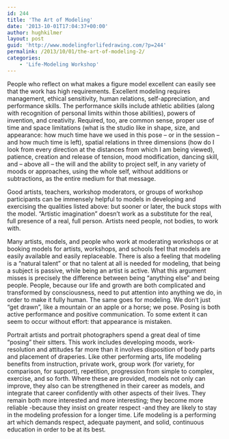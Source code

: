 ```yaml
---
id: 244
title: 'The Art of Modeling'
date: '2013-10-01T17:04:37+00:00'
author: hughkilmer
layout: post
guid: 'http://www.modelingforlifedrawing.com/?p=244'
permalink: /2013/10/01/the-art-of-modeling-2/
categories:
    - 'Life-Modeling Workshop'
---
```


People who reflect on what makes a figure model excellent can easily see that the work has high requirements. Excellent modeling requires management, ethical sensitivity, human relations, self-appreciation, and performance skills. The performance skills include athletic abilities (along with recognition of personal limits within those abilities), powers of invention, and creativity. Required, too, are common sense, proper use of time and space limitations (what is the studio like in shape, size, and appearance: how much time have we used in this pose – or in the session – and how much time is left), spatial relations in three dimensions (how do I look from every direction at the distances from which I am being viewed), patience, creation and release of tension, mood modification, dancing skill, and – above all – the will and the ability to project self, in any variety of moods or approaches, using the whole self, without additions or subtractions, as the entire medium for that message.

Good artists, teachers, workshop moderators, or groups of workshop participants can be immensely helpful to models in developing and exercising the qualities listed above: but sooner or later, the buck stops with the model. “Artistic imagination” doesn’t work as a substitute for the real, full presence of a real, full person. Artists need people, not bodies, to work with.

Many artists, models, and people who work at moderating workshops or at booking models for artists, workshops, and schools feel that models are easily available and easily replaceable. There is also a feeling that modeling is a “natural talent” or that no talent at all is needed for modeling, that being a subject is passive, while being an artist is active. What this argument misses is precisely the difference between being “anything else” and being people. People, because our life and growth are both complicated and transformed by consciousness, need to put attention into anything we do, in order to make it fully human. The same goes for modeling. We don’t just “get drawn”, like a mountain or an apple or a horse; we pose. Posing is both active performance and positive communication. To some extent it can seem to occur without effort: that appearance is mistaken.

Portrait artists and portrait photographers spend a great deal of time “posing” their sitters. This work includes developing moods, work-resolution and attitudes far more than it involves disposition of body parts and placement of draperies. Like other performing arts, life modeling benefits from instruction, private work, group work (for variety, for comparison, for support), repetition, progression from simple to complex, exercise, and so forth. Where these are provided, models not only can improve, they also can be strengthened in their career as models, and integrate that career confidently with other aspects of their lives. They remain both more interested and more interesting; they become more reliable -because they insist on greater respect -and they are likely to stay in the modeling profession for a longer time. Life modeling is a performing art which demands respect, adequate payment, and solid, continuous education in order to be at its best.